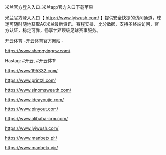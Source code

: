 米兰官方登入入口_米兰app官方入口下载苹果

米兰官方登入入口【 https://www.lyiwush.com/ 】提供安全快捷的访问通道，球迷可随时随地获取AC米兰最新资讯、赛程安排、比分数据，支持多终端访问，官方认证，稳定可靠，畅享世界顶级足球赛事服务。

开云体育 -开云体育官方网站 -

https://www.shengyinggw.com/

Hastag: #开云, #开云体育

https://www.195332.com/

https://www.printzl.com/

https://www.sinomswealth.com/

https://www.ideayoujie.com/

https://www.pinyout.com/

https://www.alibaba-crm.com/

https://www.lyiwush.com/

https://www.manbetx.ph/

https://www.manbetx.vip/
